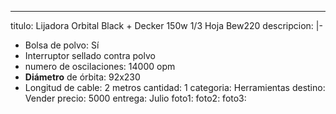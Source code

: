 ---
titulo: Lijadora Orbital Black + Decker 150w 1/3 Hoja Bew220
descripcion: |-
  - Bolsa de polvo: Sí
  - Interruptor sellado contra polvo
  - numero de oscilaciones: 14000 opm
  - **Diámetro** de órbita: 92x230
  - Longitud de cable: 2 metros
cantidad: 1
categoria: Herramientas
destino: Vender
precio: 5000
entrega: Julio
foto1: 
foto2: 
foto3: 
